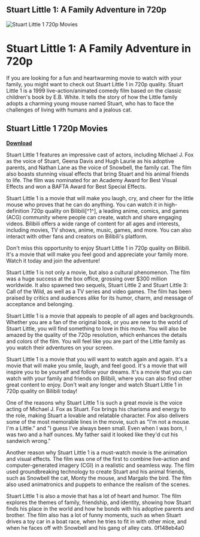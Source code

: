 ## Stuart Little 1: A Family Adventure in 720p

 
![Stuart Little 1 720p Movies](https://m.media-amazon.com/images/I/81348kI6mEL._RI_.jpg)

 
# Stuart Little 1: A Family Adventure in 720p
 
If you are looking for a fun and heartwarming movie to watch with your family, you might want to check out Stuart Little 1 in 720p quality. Stuart Little 1 is a 1999 live-action/animated comedy film based on the classic children's book by E.B. White. It tells the story of how the Little family adopts a charming young mouse named Stuart, who has to face the challenges of living with humans and a jealous cat.
 
## Stuart Little 1 720p Movies


[**Download**](https://www.google.com/url?q=https%3A%2F%2Ftinurll.com%2F2tKjQG&sa=D&sntz=1&usg=AOvVaw0gVCmkwDmK1fYZpF48QYGd)

 
Stuart Little 1 features an impressive cast of actors, including Michael J. Fox as the voice of Stuart, Geena Davis and Hugh Laurie as his adoptive parents, and Nathan Lane as the voice of Snowbell, the family cat. The film also boasts stunning visual effects that bring Stuart and his animal friends to life. The film was nominated for an Academy Award for Best Visual Effects and won a BAFTA Award for Best Special Effects.
 
Stuart Little 1 is a movie that will make you laugh, cry, and cheer for the little mouse who proves that he can do anything. You can watch it in high-definition 720p quality on Bilibili[^1^], a leading anime, comics, and games (ACG) community where people can create, watch and share engaging videos. Bilibili offers a wide range of content for all ages and interests, including movies, TV shows, anime, music, games, and more. You can also interact with other fans and creators on Bilibili's platform.
 
Don't miss this opportunity to enjoy Stuart Little 1 in 720p quality on Bilibili. It's a movie that will make you feel good and appreciate your family more. Watch it today and join the adventure!
  
Stuart Little 1 is not only a movie, but also a cultural phenomenon. The film was a huge success at the box office, grossing over $300 million worldwide. It also spawned two sequels, Stuart Little 2 and Stuart Little 3: Call of the Wild, as well as a TV series and video games. The film has been praised by critics and audiences alike for its humor, charm, and message of acceptance and belonging.
 
Stuart Little 1 is a movie that appeals to people of all ages and backgrounds. Whether you are a fan of the original book, or you are new to the world of Stuart Little, you will find something to love in this movie. You will also be amazed by the quality of the 720p resolution, which enhances the details and colors of the film. You will feel like you are part of the Little family as you watch their adventures on your screen.
 
Stuart Little 1 is a movie that you will want to watch again and again. It's a movie that will make you smile, laugh, and feel good. It's a movie that will inspire you to be yourself and follow your dreams. It's a movie that you can watch with your family and friends on Bilibili, where you can also find other great content to enjoy. Don't wait any longer and watch Stuart Little 1 in 720p quality on Bilibili today!
  
One of the reasons why Stuart Little 1 is such a great movie is the voice acting of Michael J. Fox as Stuart. Fox brings his charisma and energy to the role, making Stuart a lovable and relatable character. Fox also delivers some of the most memorable lines in the movie, such as "I'm not a mouse. I'm a Little." and "I guess I've always been small. Even when I was born, I was two and a half ounces. My father said it looked like they'd cut his sandwich wrong."
 
Another reason why Stuart Little 1 is a must-watch movie is the animation and visual effects. The film was one of the first to combine live-action and computer-generated imagery (CGI) in a realistic and seamless way. The film used groundbreaking technology to create Stuart and his animal friends, such as Snowbell the cat, Monty the mouse, and Margalo the bird. The film also used animatronics and puppets to enhance the realism of the scenes.
 
Stuart Little 1 is also a movie that has a lot of heart and humor. The film explores the themes of family, friendship, and identity, showing how Stuart finds his place in the world and how he bonds with his adoptive parents and brother. The film also has a lot of funny moments, such as when Stuart drives a toy car in a boat race, when he tries to fit in with other mice, and when he faces off with Snowbell and his gang of alley cats.
 0f148eb4a0

